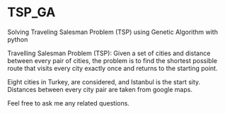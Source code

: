 # TSP_GA
Solving Traveling Salesman Problem (TSP) using Genetic Algorithm with python

Travelling Salesman Problem (TSP): Given a set of cities and distance between every pair of cities, the problem is to find the shortest possible route that visits every city exactly once and returns to the starting point.

Eight cities in Turkey, are considered, and Istanbul is the start sity. Distances between every city pair are taken from google maps.

Feel free to ask me any related questions.
